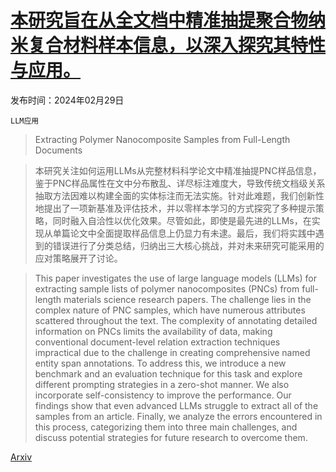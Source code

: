 # [本研究旨在从全文档中精准抽提聚合物纳米复合材料样本信息，以深入探究其特性与应用。](https://arxiv.org/abs/2403.00260)

发布时间：2024年02月29日

`LLM应用`

> Extracting Polymer Nanocomposite Samples from Full-Length Documents

> 本研究关注如何运用LLMs从完整材料科学论文中精准抽提PNC样品信息，鉴于PNC样品属性在文中分布散乱、详尽标注难度大，导致传统文档级关系抽取方法因难以构建全面的实体标注而无法实施。针对此难题，我们创新性地提出了一项新基准及评估技术，并以零样本学习的方式探究了多种提示策略，同时融入自洽性以优化效果。尽管如此，即使是最先进的LLMs，在实现从单篇论文中全面提取样品信息上仍显力有未逮。最后，我们将实践中遇到的错误进行了分类总结，归纳出三大核心挑战，并对未来研究可能采用的应对策略展开了讨论。

> This paper investigates the use of large language models (LLMs) for extracting sample lists of polymer nanocomposites (PNCs) from full-length materials science research papers. The challenge lies in the complex nature of PNC samples, which have numerous attributes scattered throughout the text. The complexity of annotating detailed information on PNCs limits the availability of data, making conventional document-level relation extraction techniques impractical due to the challenge in creating comprehensive named entity span annotations. To address this, we introduce a new benchmark and an evaluation technique for this task and explore different prompting strategies in a zero-shot manner. We also incorporate self-consistency to improve the performance. Our findings show that even advanced LLMs struggle to extract all of the samples from an article. Finally, we analyze the errors encountered in this process, categorizing them into three main challenges, and discuss potential strategies for future research to overcome them.

[Arxiv](https://arxiv.org/abs/2403.00260)